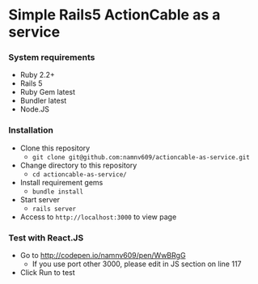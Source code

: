 # Simple Rails5 ActionCable as a service

### System requirements
* Ruby 2.2+
* Rails 5
* Ruby Gem latest
* Bundler latest
* Node.JS

### Installation
* Clone this repository
    * ``git clone git@github.com:namnv609/actioncable-as-service.git``
* Change directory to this repository
    * ``cd actioncable-as-service/``
* Install requirement gems
    * ``bundle install``
* Start server
    * ``rails server``
* Access to ``http://localhost:3000`` to view page

### Test with React.JS
* Go to http://codepen.io/namnv609/pen/WwBRgG
    * If you use port other 3000, please edit in JS section on line 117
* Click Run to test
